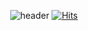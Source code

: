 <div align="center">
  
![header](https://capsule-render.vercel.app/api?type=Waving&text=JungHwa-Kim&color=timeGradient) 
[![Hits](https://hits.seeyoufarm.com/api/count/incr/badge.svg?url=https%3A%2F%2Fgithub.com%2Fgjbae1212%2Fhit-counter&count_bg=%234882C8&title_bg=%2388DBC1&icon=iconify.svg&icon_color=%23000000&title=Today%27s&edge_flat=false)](https://hits.seeyoufarm.com)               
</div>



<!--
**LUCY-JungHwaKim/LUCY-JungHwaKim** is a ✨ _special_ ✨ repository because its `README.md` (this file) appears on your GitHub profile.

Here are some ideas to get you started:

- 🔭 I’m currently working on ...
- 🌱 I’m currently learning ...
- 👯 I’m looking to collaborate on ...
- 🤔 I’m looking for help with ...
- 💬 Ask me about ...
- 📫 How to reach me: ...
- 😄 Pronouns: ...
- ⚡ Fun fact: ...
-->
